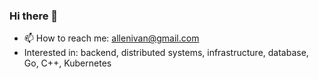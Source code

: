 ### Hi there 👋
- 📫 How to reach me: allenivan@gmail.com
- Interested in: backend, distributed systems, infrastructure, database, Go, C++, Kubernetes
<!--
**plsmaop/plsmaop** is a ✨ _special_ ✨ repository because its `README.md` (this file) appears on your GitHub profile.

Here are some ideas to get you started:

- 🔭 I’m currently working on ...
- 🌱 I’m currently learning ...
- 👯 I’m looking to collaborate on ...
- 🤔 I’m looking for help with ...
- 💬 Ask me about ...
- 😄 Pronouns: ...
- ⚡ Fun fact: ...
-->
